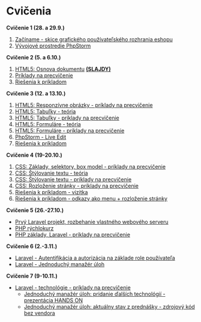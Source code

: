 # Cvičenia

**Cvičenie 1 (28. a 29.9.)**

1. [Začíname - skice grafického používateľského rozhrania eshopu](1-c/skice-grafickeho-pouzivatelskeho-rozhrania-eshopu)
2. [Vývojové prostredie PhpStorm](1-c/vyvojove-prostredie-phpstorm)

**Cvičenie 2 (5. a 6.10.)**
1. [HTML5: Osnova dokumentu](2-c) **[(SLAJDY)](2-c/zdroje/c2-osnova-dokumentu.pdf)**
2. [Príklady na precvičenie](2-c/#c2-priklady)
3. [Riešenia k príkladom](zdroje/cvicenie2-priklady-riesenia.zip)

**Cvičenie 3 (12. a 13.10.)**
1. [HTML5: Responzívne obrázky - príklady na precvičenie](3-c/obrazky)
2. [HTML5: Tabuľky - teória](3-c/tabulky)
3. [HTML5: Tabuľky - príklady na precvičenie](3-c/tabulky#c3-tabulky-priklady)
4. [HTML5: Formuláre - teória](3-c/formulare)
5. [HTML5: Formuláre - príklady na precvičenie](3-c/formulare#c3-formulare-priklady)
6. [PhpStorm - Live Edit](3-c/phpstorm-liveedit)
7. [Riešenia k príkladom](zdroje/cvicenie3-priklady-riesenia.zip)

**Cvičenie 4 (19-20.10.)**
1. [CSS: Základy, selektory, box model - príklady na precvičenie](4-c/zaklady-selektory)
2. [CSS: Štýlovanie textu - teória](4-c/stylovanie-textu)
3. [CSS: Štýlovanie textu - príklady na precvičenie](4-c/stylovanie-textu#c4-stylovanie-textu-priklady)
4. [CSS: Rozloženie stránky - príklady na precvičenie](4-c/rozlozenie-stranky#c4-rozlozenie-stranky-priklady)
5. [Riešenia k príkladom - vizitka](zdroje/cvicenie4a-priklady-riesenia.zip)
6. [Riešenia k príkladom - odkazy ako menu + rozloženie stránky](zdroje/cvicenie4b-priklady-riesenia.zip)

**Cvičenie 5 (26.-27.10.)**
* [Prvý Laravel projekt, rozbehanie vlastného webového serveru](5-c/wamp)
* [PHP rýchlokurz](/prednasky/PHP-rychlokurz)
* [PHP základy, Laravel - príklady na precvičenie](5-c/laravel-uvod)

**Cvičenie 6 (2.-3.11.)**
* [Laravel - Autentifikácia a autorizácia na základe role používateľa](/cvicenia/6-c/autentifikacia-rola)
* [Laravel - Jednoduchý manažér úloh](/cvicenia/6-c/manazer-uloh)

**Cvičenie 7 (9-10.11.)**
* [Laravel - technológie - príklady na precvičenie](/cvicenia/7-c/)
	* [Jednoduchý manažér úloh: pridanie ďalších technológií - prezentácia HANDS ON](../../prednasky/zdroje/7c-taskmanager-technologie.pptx)
    * [Jednoduchý manažér úloh: aktuálny stav z prednášky - zdrojový kód bez vendora](../../prednasky/zdroje/taskmanager2020.zip)